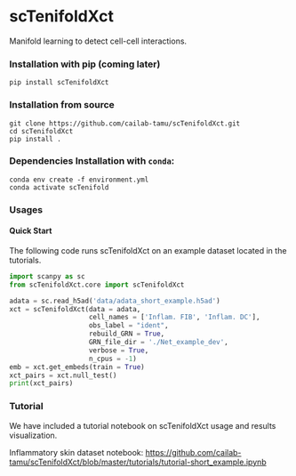 # scTenifoldXct
Manifold learning to detect cell-cell interactions.

### Installation with pip (coming later)
```shell
pip install scTenifoldXct 
```

### Installation from source
```shell
git clone https://github.com/cailab-tamu/scTenifoldXct.git
cd scTenifoldXct
pip install .
```

### Dependencies Installation with `conda`:
```shell
conda env create -f environment.yml
conda activate scTenifold
```

### Usages

#### Quick Start
The following code runs scTenifoldXct on an example dataset located in the tutorials.
```python
import scanpy as sc
from scTenifoldXct.core import scTenifoldXct

adata = sc.read_h5ad('data/adata_short_example.h5ad')
xct = scTenifoldXct(data = adata, 
                    cell_names = ['Inflam. FIB', 'Inflam. DC'],
                    obs_label = "ident",
                    rebuild_GRN = True, 
                    GRN_file_dir = './Net_example_dev',  
                    verbose = True,
                    n_cpus = -1)
emb = xct.get_embeds(train = True)
xct_pairs = xct.null_test()
print(xct_pairs)
```

### Tutorial
We have included a tutorial notebook on scTenifoldXct usage and results visualization.

Inflammatory skin dataset notebook: https://github.com/cailab-tamu/scTenifoldXct/blob/master/tutorials/tutorial-short_example.ipynb

